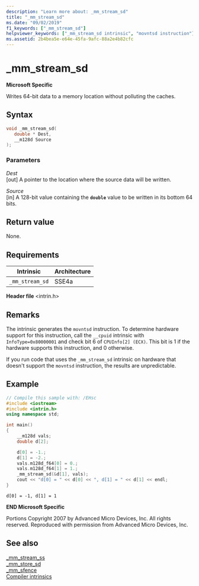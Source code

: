 ```yaml
---
description: "Learn more about: _mm_stream_sd"
title: "_mm_stream_sd"
ms.date: "09/02/2019"
f1_keywords: ["_mm_stream_sd"]
helpviewer_keywords: ["_mm_stream_sd intrinsic", "movntsd instruction"]
ms.assetid: 2b4bea5e-e64e-45fa-9afc-88a2e4b82cfc
---
```

# _mm_stream_sd

**Microsoft Specific**

Writes 64-bit data to a memory location without polluting the caches.

## Syntax

```C
void _mm_stream_sd(
   double * Dest,
   __m128d Source
);
```

### Parameters

*Dest*\
[out] A pointer to the location where the source data will be written.

*Source*\
[in] A 128-bit value containing the **`double`** value to be written in its bottom 64 bits.

## Return value

None.

## Requirements

|Intrinsic|Architecture|
|---------------|------------------|
|`_mm_stream_sd`|SSE4a|

**Header file** \<intrin.h>

## Remarks

The intrinsic generates the `movntsd` instruction. To determine hardware support for this instruction, call the `__cpuid` intrinsic with `InfoType=0x80000001` and check bit 6 of `CPUInfo[2] (ECX)`. This bit is 1 if the hardware supports this instruction, and 0 otherwise.

If you run code that uses the `_mm_stream_sd` intrinsic on hardware that doesn't support the `movntsd` instruction, the results are unpredictable.

## Example

```cpp
// Compile this sample with: /EHsc
#include <iostream>
#include <intrin.h>
using namespace std;

int main()
{
    __m128d vals;
    double d[2];

    d[0] = -1.;
    d[1] = -2.;
    vals.m128d_f64[0] = 0.;
    vals.m128d_f64[1] = 1.;
    _mm_stream_sd(&d[1], vals);
    cout << "d[0] = " << d[0] << ", d[1] = " << d[1] << endl;
}
```

```Output
d[0] = -1, d[1] = 1
```

**END Microsoft Specific**

Portions Copyright 2007 by Advanced Micro Devices, Inc. All rights reserved. Reproduced with permission from Advanced Micro Devices, Inc.

## See also

[_mm_stream_ss](../intrinsics/mm-stream-ss.md)\
[_mm_store_sd](https://software.intel.com/sites/landingpage/IntrinsicsGuide/#text=_mm_store_sd)\
[_mm_sfence](https://software.intel.com/sites/landingpage/IntrinsicsGuide/#text=_mm_sfence)\
[Compiler intrinsics](../intrinsics/compiler-intrinsics.md)
